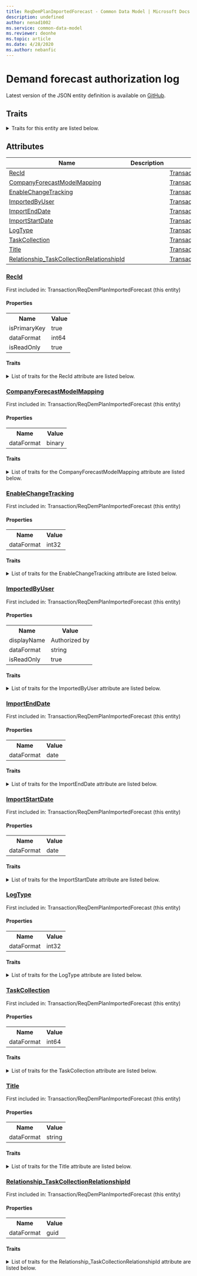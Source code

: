 ```yaml
---
title: ReqDemPlanImportedForecast - Common Data Model | Microsoft Docs
description: undefined
author: nenad1002
ms.service: common-data-model
ms.reviewer: deonhe
ms.topic: article
ms.date: 4/28/2020
ms.author: nebanfic
---
```


# Demand forecast authorization log

  
 Latest version of the JSON entity definition is available on <a href="https://github.com/Microsoft/CDM/tree/master/schemaDocuments/core/operationsCommon/Tables/SupplyChain/MasterPlanning/Transaction/ReqDemPlanImportedForecast.cdm.json" target="_blank">GitHub</a>.  

## Traits

<details>
<summary>Traits for this entity are listed below.  
</summary>

**is.identifiedBy**  
  names a specifc identity attribute to use with an entity  <table><tr><th>Parameter</th><th>Value</th><th>Data type</th><th>Explanation</th></tr><tr><td>attribute</td><td>[ReqDemPlanImportedForecast/(resolvedAttributes)/RecId](#RecId)</td><td>attribute</td><td></td></tr></table>

**is.CDM.entityVersion**  
  <table><tr><th>Parameter</th><th>Value</th><th>Data type</th><th>Explanation</th></tr><tr><td>versionNumber</td><td>"1.0.0"</td><td>string</td><td>semantic version number of the entity</td></tr></table>

**is.application.releaseVersion**  
  <table><tr><th>Parameter</th><th>Value</th><th>Data type</th><th>Explanation</th></tr><tr><td>releaseVersion</td><td>"10.0.13.0"</td><td>string</td><td>semantic version number of the application introducing this entity</td></tr></table>

**is.localized.displayedAs**  
  Holds the list of language specific display text for an object.  <table><tr><th>Parameter</th><th>Value</th><th>Data type</th><th>Explanation</th></tr><tr><td>localizedDisplayText</td><td><table><tr><th>languageTag</th><th>displayText</th></tr><tr><td>en</td><td>Demand forecast authorization log</td></tr></table></td><td>entity</td><td>a reference to the constant entity holding the list of localized text</td></tr></table>

</details>

## Attributes

|Name|Description|First Included in Instance|
|---|---|---|
|[RecId](#RecId)||<a href="ReqDemPlanImportedForecast.md" target="_blank">Transaction/ReqDemPlanImportedForecast</a>|
|[CompanyForecastModelMapping](#CompanyForecastModelMapping)||<a href="ReqDemPlanImportedForecast.md" target="_blank">Transaction/ReqDemPlanImportedForecast</a>|
|[EnableChangeTracking](#EnableChangeTracking)||<a href="ReqDemPlanImportedForecast.md" target="_blank">Transaction/ReqDemPlanImportedForecast</a>|
|[ImportedByUser](#ImportedByUser)||<a href="ReqDemPlanImportedForecast.md" target="_blank">Transaction/ReqDemPlanImportedForecast</a>|
|[ImportEndDate](#ImportEndDate)||<a href="ReqDemPlanImportedForecast.md" target="_blank">Transaction/ReqDemPlanImportedForecast</a>|
|[ImportStartDate](#ImportStartDate)||<a href="ReqDemPlanImportedForecast.md" target="_blank">Transaction/ReqDemPlanImportedForecast</a>|
|[LogType](#LogType)||<a href="ReqDemPlanImportedForecast.md" target="_blank">Transaction/ReqDemPlanImportedForecast</a>|
|[TaskCollection](#TaskCollection)||<a href="ReqDemPlanImportedForecast.md" target="_blank">Transaction/ReqDemPlanImportedForecast</a>|
|[Title](#Title)||<a href="ReqDemPlanImportedForecast.md" target="_blank">Transaction/ReqDemPlanImportedForecast</a>|
|[Relationship_TaskCollectionRelationshipId](#Relationship_TaskCollectionRelationshipId)||<a href="ReqDemPlanImportedForecast.md" target="_blank">Transaction/ReqDemPlanImportedForecast</a>|

### <a href=#RecId name="RecId">RecId</a>

First included in: Transaction/ReqDemPlanImportedForecast (this entity)  

#### Properties

<table><tr><th>Name</th><th>Value</th></tr><tr><td>isPrimaryKey</td><td>true</td></tr><tr><td>dataFormat</td><td>int64</td></tr><tr><td>isReadOnly</td><td>true</td></tr></table>

#### Traits

<details>
<summary>List of traits for the RecId attribute are listed below.</summary>

**is.dataFormat.integer**  
**is.dataFormat.big**  
**is.identifiedBy**  
names a specifc identity attribute to use with an entity  <table><tr><th>Parameter</th><th>Value</th><th>Data type</th><th>Explanation</th></tr><tr><td>attribute</td><td>[ReqDemPlanImportedForecast/(resolvedAttributes)/RecId](#RecId)</td><td>attribute</td><td></td></tr></table>

**is.readOnly**  
**is.dataFormat.integer**  
**is.dataFormat.big**  
</details>

### <a href=#CompanyForecastModelMapping name="CompanyForecastModelMapping">CompanyForecastModelMapping</a>

First included in: Transaction/ReqDemPlanImportedForecast (this entity)  

#### Properties

<table><tr><th>Name</th><th>Value</th></tr><tr><td>dataFormat</td><td>binary</td></tr></table>

#### Traits

<details>
<summary>List of traits for the CompanyForecastModelMapping attribute are listed below.</summary>

**is.dataFormat.byte**  
**is.dataFormat.array**  
**is.dataFormat.byte**  
**is.dataFormat.array**  
</details>

### <a href=#EnableChangeTracking name="EnableChangeTracking">EnableChangeTracking</a>

First included in: Transaction/ReqDemPlanImportedForecast (this entity)  

#### Properties

<table><tr><th>Name</th><th>Value</th></tr><tr><td>dataFormat</td><td>int32</td></tr></table>

#### Traits

<details>
<summary>List of traits for the EnableChangeTracking attribute are listed below.</summary>

**is.dataFormat.integer**  
**is.dataFormat.integer**  
</details>

### <a href=#ImportedByUser name="ImportedByUser">ImportedByUser</a>

First included in: Transaction/ReqDemPlanImportedForecast (this entity)  

#### Properties

<table><tr><th>Name</th><th>Value</th></tr><tr><td>displayName</td><td>Authorized by</td></tr><tr><td>dataFormat</td><td>string</td></tr><tr><td>isReadOnly</td><td>true</td></tr></table>

#### Traits

<details>
<summary>List of traits for the ImportedByUser attribute are listed below.</summary>

**is.dataFormat.character**  
**is.dataFormat.big**  
**is.dataFormat.array**  
**is.readOnly**  
**is.localized.displayedAs**  
Holds the list of language specific display text for an object.  <table><tr><th>Parameter</th><th>Value</th><th>Data type</th><th>Explanation</th></tr><tr><td>localizedDisplayText</td><td><table><tr><th>languageTag</th><th>displayText</th></tr><tr><td>en</td><td>Authorized by</td></tr></table></td><td>entity</td><td>a reference to the constant entity holding the list of localized text</td></tr></table>

**is.dataFormat.character**  
**is.dataFormat.array**  
</details>

### <a href=#ImportEndDate name="ImportEndDate">ImportEndDate</a>

First included in: Transaction/ReqDemPlanImportedForecast (this entity)  

#### Properties

<table><tr><th>Name</th><th>Value</th></tr><tr><td>dataFormat</td><td>date</td></tr></table>

#### Traits

<details>
<summary>List of traits for the ImportEndDate attribute are listed below.</summary>

**is.dataFormat.date**  
**means.measurement.date**  
**is.dataFormat.date**  
</details>

### <a href=#ImportStartDate name="ImportStartDate">ImportStartDate</a>

First included in: Transaction/ReqDemPlanImportedForecast (this entity)  

#### Properties

<table><tr><th>Name</th><th>Value</th></tr><tr><td>dataFormat</td><td>date</td></tr></table>

#### Traits

<details>
<summary>List of traits for the ImportStartDate attribute are listed below.</summary>

**is.dataFormat.date**  
**means.measurement.date**  
**is.dataFormat.date**  
</details>

### <a href=#LogType name="LogType">LogType</a>

First included in: Transaction/ReqDemPlanImportedForecast (this entity)  

#### Properties

<table><tr><th>Name</th><th>Value</th></tr><tr><td>dataFormat</td><td>int32</td></tr></table>

#### Traits

<details>
<summary>List of traits for the LogType attribute are listed below.</summary>

**is.dataFormat.integer**  
**is.dataFormat.integer**  
</details>

### <a href=#TaskCollection name="TaskCollection">TaskCollection</a>

First included in: Transaction/ReqDemPlanImportedForecast (this entity)  

#### Properties

<table><tr><th>Name</th><th>Value</th></tr><tr><td>dataFormat</td><td>int64</td></tr></table>

#### Traits

<details>
<summary>List of traits for the TaskCollection attribute are listed below.</summary>

**is.dataFormat.integer**  
**is.dataFormat.big**  
**is.dataFormat.integer**  
**is.dataFormat.big**  
</details>

### <a href=#Title name="Title">Title</a>

First included in: Transaction/ReqDemPlanImportedForecast (this entity)  

#### Properties

<table><tr><th>Name</th><th>Value</th></tr><tr><td>dataFormat</td><td>string</td></tr></table>

#### Traits

<details>
<summary>List of traits for the Title attribute are listed below.</summary>

**is.dataFormat.character**  
**is.dataFormat.big**  
**is.dataFormat.array**  
**is.dataFormat.character**  
**is.dataFormat.array**  
</details>

### <a href=#Relationship_TaskCollectionRelationshipId name="Relationship_TaskCollectionRelationshipId">Relationship_TaskCollectionRelationshipId</a>

First included in: Transaction/ReqDemPlanImportedForecast (this entity)  

#### Properties

<table><tr><th>Name</th><th>Value</th></tr><tr><td>dataFormat</td><td>guid</td></tr></table>

#### Traits

<details>
<summary>List of traits for the Relationship_TaskCollectionRelationshipId attribute are listed below.</summary>

**is.dataFormat.character**  
**is.dataFormat.big**  
**is.dataFormat.array**  
**is.dataFormat.guid**  
**means.identity.entityId**  
**is.linkedEntity.identifier**  
Marks the attribute(s) that hold foreign key references to a linked (used as an attribute) entity. This attribute is added to the resolved entity to enumerate the referenced entities.  <table><tr><th>Parameter</th><th>Value</th><th>Data type</th><th>Explanation</th></tr><tr><td>entityReferences</td><td><table><tr><th>entityReference</th><th>attributeReference</th></tr><tr><td><a href="../TransactionHeader/ReqDemPlanTaskCollectionLog.md" target="_blank">/core/operationsCommon/Tables/SupplyChain/MasterPlanning/TransactionHeader/ReqDemPlanTaskCollectionLog.cdm.json/ReqDemPlanTaskCollectionLog</a></td><td><a href="../TransactionHeader/ReqDemPlanTaskCollectionLog.md#RecId" target="_blank">RecId</a></td></tr></table></td><td>entity</td><td>a reference to the constant entity holding the list of entity references</td></tr></table>

**is.dataFormat.guid**  
**is.dataFormat.character**  
**is.dataFormat.array**  
</details>
